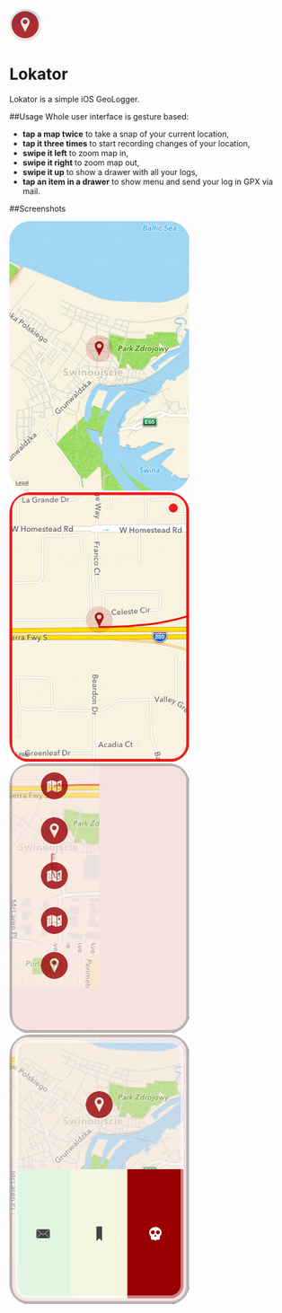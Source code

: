 ![Icon](ScreenShots/Icon.png)

Lokator
=======
Lokator is a simple iOS GeoLogger. 

##Usage
Whole user interface is gesture based:
  * **tap a map twice** to take a snap of your current location,
  * **tap it three times** to start recording changes of your location, 
  * **swipe it left** to zoom map in,
  * **swipe it right** to zoom map out,
  * **swipe it up** to show a drawer with all your logs,
  * **tap an item in a drawer** to show menu and send your log in GPX via mail.

##Screenshots

![Icon](ScreenShots/ss1.png)
![Icon](ScreenShots/ss2.png)
![Icon](ScreenShots/ss3.png)
![Icon](ScreenShots/ss4.png)
